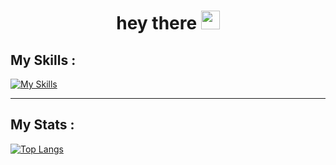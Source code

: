 <h1>
    <center>
        hey there
        <img src="https://media.giphy.com/media/hvRJCLFzcasrR4ia7z/giphy.gif" width="30px"/>
    </center>

</h1>

## My Skills :

[![My Skills](https://skills.thijs.gg/icons?i=html,css,js,nodejs,python)](https://skills.thijs.gg)

---

## My Stats :

[![Top Langs](https://github-readme-stats.vercel.app/api/top-langs/?username=FelipeMalacarne&layout=compact&theme=vision-friendly-dark)](https://github.com/anuraghazra/github-readme-stats)

<!--
**FelipeMalacarne/FelipeMalacarne** is a ✨ _special_ ✨ repository because its `README.md` (this file) appears on your GitHub profile.

Here are some ideas to get you started:

- 🔭 I’m currently working on ...
- 🌱 I’m currently learning ...
- 👯 I’m looking to collaborate on ...
- 🤔 I’m looking for help with ...
- 💬 Ask me about ...
- 📫 How to reach me: ...
- 😄 Pronouns: ...
- ⚡ Fun fact: ...
-->
